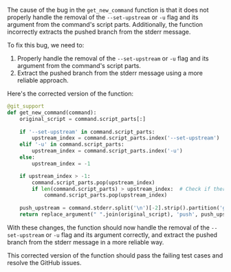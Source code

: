 The cause of the bug in the `get_new_command` function is that it does not properly handle the removal of the `--set-upstream` or `-u` flag and its argument from the command's script parts. Additionally, the function incorrectly extracts the pushed branch from the stderr message.

To fix this bug, we need to:
1. Properly handle the removal of the `--set-upstream` or `-u` flag and its argument from the command's script parts.
2. Extract the pushed branch from the stderr message using a more reliable approach.

Here's the corrected version of the function:

```python
@git_support
def get_new_command(command):
    original_script = command.script_parts[:]
    
    if '--set-upstream' in command.script_parts:
        upstream_index = command.script_parts.index('--set-upstream')
    elif '-u' in command.script_parts:
        upstream_index = command.script_parts.index('-u')
    else:
        upstream_index = -1

    if upstream_index > -1:
        command.script_parts.pop(upstream_index)
        if len(command.script_parts) > upstream_index:  # Check if there's an argument after the flag
            command.script_parts.pop(upstream_index)
    
    push_upstream = command.stderr.split('\n')[-2].strip().partition('git push ')[2]
    return replace_argument(" ".join(original_script), 'push', push_upstream)
```

With these changes, the function should now handle the removal of the `--set-upstream` or `-u` flag and its argument correctly, and extract the pushed branch from the stderr message in a more reliable way.

This corrected version of the function should pass the failing test cases and resolve the GitHub issues.